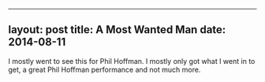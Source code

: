 ------
layout: post
title: A Most Wanted Man 
date:  2014-08-11 
-----
 I mostly went to see this for Phil Hoffman. I mostly only got what I went in to get, a great Phil Hoffman performance and not much more.
